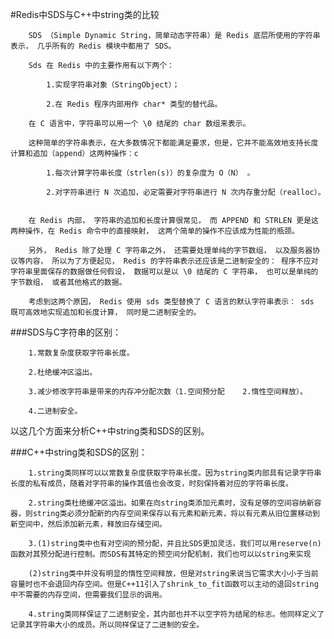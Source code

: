 #Redis中SDS与C++中string类的比较


        SDS （Simple Dynamic String，简单动态字符串）是 Redis 底层所使用的字符串表示， 几乎所有的 Redis 模块中都用了 SDS。

        Sds 在 Redis 中的主要作用有以下两个：

            1.实现字符串对象（StringObject）；

            2.在 Redis 程序内部用作 char* 类型的替代品。
        
        在 C 语言中，字符串可以用一个 \0 结尾的 char 数组来表示。

        这种简单的字符串表示，在大多数情况下都能满足要求，但是，它并不能高效地支持长度计算和追加（append）这两种操作：c

            1.每次计算字符串长度（strlen(s)）的复杂度为 O（N） 。

            2.对字符串进行 N 次追加，必定需要对字符串进行 N 次内存重分配（realloc）。
        
        
        在 Redis 内部， 字符串的追加和长度计算很常见， 而 APPEND 和 STRLEN 更是这两种操作，在 Redis 命令中的直接映射， 这两个简单的操作不应该成为性能的瓶颈。

        另外， Redis 除了处理 C 字符串之外， 还需要处理单纯的字节数组， 以及服务器协议等内容， 所以为了方便起见， Redis 的字符串表示还应该是二进制安全的： 程序不应对字符串里面保存的数据做任何假设， 数据可以是以 \0 结尾的 C 字符串， 也可以是单纯的字节数组， 或者其他格式的数据。

        考虑到这两个原因， Redis 使用 sds 类型替换了 C 语言的默认字符串表示： sds 既可高效地实现追加和长度计算， 同时是二进制安全的。


###SDS与C字符串的区别：

        1.常数复杂度获取字符串长度。
        
        2.杜绝缓冲区溢出。
        
        3.减少修改字符串是带来的内存冲分配次数（1.空间预分配    2.惰性空间释放）。
        
        4.二进制安全。
以这几个方面来分析C++中string类和SDS的区别。
        

###C++中string类和SDS的区别：

        1.string类同样可以以常数复杂度获取字符串长度。因为string类内部具有记录字符串长度的私有成员，随着对字符串的操作其值也会改变，时刻保持着对应的字符串长度。

        2.string类杜绝缓冲区溢出。如果在向string类添加元素时，没有足够的空间容纳新容器，则string类必须分配新的内存空间来保存以有元素和新元素，将以有元素从旧位置移动到新空间中，然后添加新元素，释放旧存储空间。
        
        3.(1)string类中也有对空间的预分配，并且比SDS更加灵活，我们可以用reserve(n)函数对其预分配进行控制。而SDS有其特定的预空间分配机制，我们也可以以string来实现
        
        (2)string类中并没有明显的惰性空间释放，但是对string来说当它需求大小小于当前容量时也不会退回内存空间。但是C++11引入了shrink_to_fit函数可以主动的退回string中不需要的内存空间，但需要我们显示的调用。
        
        4.string类同样保证了二进制安全，其内部也并不以空字符为结尾的标志。他同样定义了记录其字符串大小的成员。所以同样保证了二进制的安全。
        
